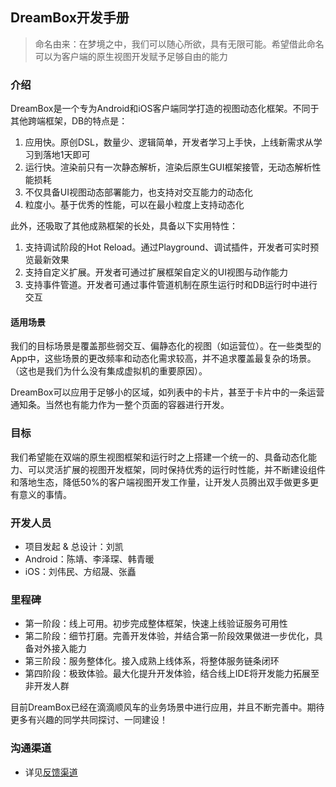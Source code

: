 DreamBox开发手册
---

> 命名由来：在梦境之中，我们可以随心所欲，具有无限可能。希望借此命名可以为客户端的原生视图开发赋予足够自由的能力


### 介绍

DreamBox是一个专为Android和iOS客户端同学打造的视图动态化框架。不同于其他跨端框架，DB的特点是：
1. 应用快。原创DSL，数量少、逻辑简单，开发者学习上手快，上线新需求从学习到落地1天即可
2. 运行快。渲染前只有一次静态解析，渲染后原生GUI框架接管，无动态解析性能损耗
3. 不仅具备UI视图动态部署能力，也支持对交互能力的动态化
4. 粒度小。基于优秀的性能，可以在最小粒度上支持动态化

此外，还吸取了其他成熟框架的长处，具备以下实用特性：
1. 支持调试阶段的Hot Reload。通过Playground、调试插件，开发者可实时预览最新效果
2. 支持自定义扩展。开发者可通过扩展框架自定义的UI视图与动作能力
3. 支持事件管道。开发者可通过事件管道机制在原生运行时和DB运行时中进行交互

#### 适用场景

我们的目标场景是覆盖那些弱交互、偏静态化的视图（如运营位）。在一些类型的App中，这些场景的更改频率和动态化需求较高，并不追求覆盖最复杂的场景。（这也是我们为什么没有集成虚拟机的重要原因）。

DreamBox可以应用于足够小的区域，如列表中的卡片，甚至于卡片中的一条运营通知条。当然也有能力作为一整个页面的容器进行开发。

### 目标

我们希望能在双端的原生视图框架和运行时之上搭建一个统一的、具备动态化能力、可以灵活扩展的视图开发框架，同时保持优秀的运行时性能，并不断建设组件和落地生态，降低50%的客户端视图开发工作量，让开发人员腾出双手做更多更有意义的事情。

### 开发人员

- 项目发起 & 总设计：刘凯
- Android：陈靖、李泽琛、韩青暖
- iOS：刘伟民、方绍晟、张矗

### 里程碑

- 第一阶段：线上可用。初步完成整体框架，快速上线验证服务可用性
- 第二阶段：细节打磨。完善开发体验，并结合第一阶段效果做进一步优化，具备对外接入能力
- 第三阶段：服务整体化。接入成熟上线体系，将整体服务链条闭环
- 第四阶段：极致体验。最大化提升开发体验，结合线上IDE将开发能力拓展至非开发人群

目前DreamBox已经在滴滴顺风车的业务场景中进行应用，并且不断完善中。期待更多有兴趣的同学共同探讨、一同建设！

### 沟通渠道

- 详见[反馈渠道](feedback.md)